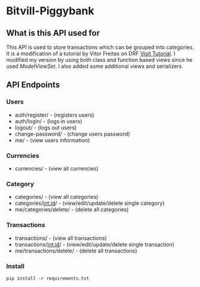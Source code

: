 # Bitvill-Piggybank

## What is this API  used for

This API is used to store transactions which can be grouped into categories. It is a modification of a tutorial by Vitor Freitas on DRF [Visit Tutorial](https://youtube.com/playlist?list=PLLxk3TkuAYnrO32ABtQyw2hLRWt1BUrhj). I modified my version by using both class and function based views since he used *ModelViewSet*. I also added some additional views and serializers.

## API Endpoints

### Users

* auth/register/ - (registers users)
* auth/login/ - (logs in users)
* logout/ - (logs out users)
* change-password/ - (change users password)
* me/ - (view users information)

### Currencies

* currencies/ - (view all currencies)

### Category

* categories/ - (view all categories)
* categories/<int:id>/ - (view/edit/update/delete single category)
* me/categories/delete/ - (delete all categories)

### Transactions

* transactions/  - (view all transactions)
* transactions/<int:id>/  - (view/edit/update/delete single transaction)
* me/transactions/delete/  - (delete all transactions)

### Install

    pip install -r requirements.txt
